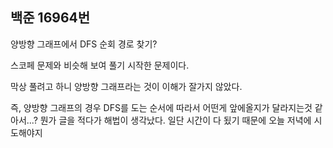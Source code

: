 ## 백준 16964번

양방향 그래프에서 DFS 순회 경로 찾기?

스코페 문제와 비슷해 보여 풀기 시작한 문제이다. 

막상 풀려고 하니 양방향 그래프라는 것이 이해가 잘가지 않았다.

즉, 양방향 그래프의 경우 DFS를 도는 순서에 따라서 어떤게 앞에올지가 달라지는것 같아서...? 뭔가 글을 적다가 해법이 생각났다. 일단 시간이 다 됬기 때문에 오늘 저녁에 시도해야지